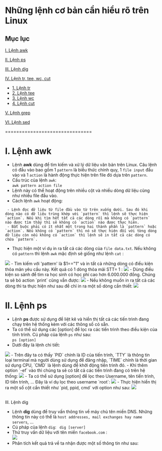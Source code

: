 # Những lệnh cơ bản cần hiểu rõ trên Linux

## Mục lục
  
[I. Lệnh awk](#awk)

[II. Lệnh ps](#ps)  

[III. Lệnh dig](#dig)  

[IV. Lệnh tr, tee, wc, cut](#trteewccut)  
- [1. Lệnh tr](#tr)
- [2. Lệnh tee](#tee)
- [3. Lệnh wc](#wc)
- [4. Lệnh cut](#cut)  

[V. Lệnh grep](#grep)  

[VI. Lệnh sed](#sed)


===============================  

<a name="awk"></a>  
# I. Lệnh awk  

- Lệnh **awk** dùng để tìm kiếm và xử lý dữ liệu văn bản trên Linux. Câu lệnh có đầu vào bao gồm 1 `pattern` là biểu thức chính quy, 1 `file input` đầu vào và 1 `action` là hành động thực hiện trên file đó dựa trên `pattern`.
- Cấu trúc của lệnh `awk`:  
`awk pattern action file`  
- Lệnh này có thể hoạt động trên nhiều cột và nhiều dòng dữ liệu cũng như nhiều file đầu vào.
- Cách lệnh `awk` hoạt động:  
```
 - Lệnh đọc dữ liệu từ file đầu vào từ trên xuống dưới. Sau đó khi dòng nào có dữ liệu trùng khớp với `pattern` thì lệnh sẽ thực hiện `action`. Nếu khi tìm hết tất cả các dòng rồi mà không có `pattern` nào được tìm thấy thì sẽ không có `action` nào được thực hiên. 
 - Bắt buộc phải có ít nhất một trong hai thành phần là `pattern` hoặc `action`. Nếu không có `pattern` thì nó sẽ thực hiện đối với từng dòng dữ liệu còn nếu không có `action` thì lệnh sẽ in tất cả các dòng có chứa `pattern`.
```

- Thực hiện một ví dụ in ra tất cả các dòng của `file data.txt`. Nếu không có `pattern` thì lệnh `awk` mặc định sẽ giống như lệnh `cat` :  
<img src="https://i.imgur.com/xOL5Sp3.png">  
- Tìm kiếm với 'pattern' là $1=="1" và in tất cả những dòng có điều kiện thỏa mãn yêu cầu này. Kết quả có 1 dòng thỏa mãi STT= 1 :   
<img src="https://i.imgur.com/BJvAHRP.png">  
- Dùng điều kiện so sánh để tìm ra học sinh có học phí cao hơn 6.000.000 đồng. Chúng ta sẽ bỏ action `print` cũng vẫn được:  
<img src="https://i.imgur.com/ZpDfJIV.png">
- Nếu không muốn in ra tất cả các dòng thì ta thực hiện như sau để chỉ in ra một số dòng cần thiết:  
<img src="https://i.imgur.com/wVCJKE9.png">  

<a name="ps"></a>
# II. Lệnh ps  

- Lệnh **ps** được sử dụng để liệt kê và hiển thị tất cả các tiến trình đang chạy trên hệ thống kèm với các thông số có sẵn.  
- Ta có thể sử dụng các [option] để lọc ra các tiến trình theo điều kiện của tính trình. Cú pháp của lệnh `ps` như sau:  
` ps [option] `  
- Dưới đây là lệnh chi tiết:  
<img src="https://i.imgur.com/DVVJewZ.png">  
- Trên đây ta có thấy `PID` chính là ID của tiến trình, `TTY` là thông tin loại terminal mà người dùng sử dụng để đăng nhập, `TIME` chính là thời gian sử dụng CPU, `CMD` là lệnh dùng để khởi động tiến trình đó.
- Khi thêm option `-ef` vào thì chúng ta sẽ có tất cả các tiến trình đang có trên hệ thống:  
<img src="https://i.imgur.com/OYdQ7nh.png">  
- Ta có thể sử dụng [option] để lọc theo Username, tên tiến trình, ID tiến trình, ... Đây là ví dụ lọc theo username `root`:  
<img src="https://i.imgur.com/4Q5QMZQ.png">  
- Thực hiện hiển thị ra một số cột cần thiết như `pid, ppid, cmd` với option như sau:  
<img src="https://i.imgur.com/w9AVExJ.png">  

<a name="dig"></a>  
III. Lệnh dig  

- Lệnh **dig** dùng để truy vấn thông tin về máy chủ tên miền DNS. Những thông tin này có thể là `host addresses, mail exchanges hay name servers`, ...  
- Cú pháp của lệnh `dig`: 
` dig [server]`  
- Thử truy vấn dữ liệu với tên miền `facebook.com` :  
<img src="https://i.imgur.com/LeQ85Sq.png"></a>  
- Phân tích kết quả trả về ta nhận được một số thông tin như sau: 
	> 





